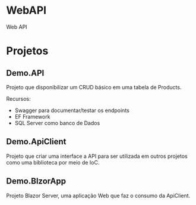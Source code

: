 # WebAPI
 Web API

# Projetos
## Demo.API 
Projeto que disponibilizar um CRUD básico em uma tabela de Products.

Recursos:

- Swagger para documentar/testar os endpoints
- EF Framework
- SQL Server como banco de Dados

## Demo.ApiClient

Projeto que criar uma interface a API para ser utilizada em outros projetos como uma biblioteca por meio de IoC.

## Demo.BlzorApp

Projeto Blazor Server, uma aplicação Web que faz o consumo da ApiClient.
